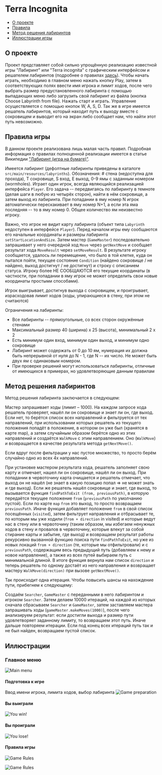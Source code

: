 # Terra Incognita

 * [О проекте](#About_project)
 * [Правила](#Rules)
 * [Метод решения лабиринтов](#Algorithm)
 * [Иллюстрации игры](#Illustrations)

 ## <a name="About_project"></a>    О проекте
 
 Проект представляет собой сильно упрощённую реализацию известной игры "Лабиринт" или "Terra incognita" с графическим интерфейсом
 и решателем лабиринтов (подробнее о правилах [здесь](#Rules "Правила игры")).
 Чтобы начать играть, необходимо в главном меню нажать кнопку Play, затем в соответствующих полях ввести имя игрока и лимит ходов,
 после чего выбрать размер предустановленного лабиринта с помощью выпадающих меню либо загрузить свой лабиринт из файла (кнопка Choose Labyrinth from file).
 Нажать старт и играть. Управление осуществляется с помощью кнопок W, A, S, D. Так же в игре имеется решатель лабиринтов, который
 находит путь к выходу вместе с сокровищем и выводит его на экран либо сообщает нам, что найти этот путь невозможно.

 ## <a name="Rules"></a>    Правила игры
 
 В данном проекте реализована лишь малая часть правил.
 Подробная информация о правилах полноценной реализации имеется в статье Википедии 
 ["Лабиринт (игра на бумаге)"](https://ru.wikipedia.org/wiki/Лабиринт_(игра_на_бумаге) "https://ru.wikipedia.org/wiki/Лабиринт_(игра_на_бумаге)").
 
 Имеется лабиринт (дефолтные лабиринты приведены в каталоге `src/main/resources/labyrinths`).
 Обозначения: # стена (недоступна для прохода), T сокровище, S вход, E выход, 0-9 ямы с заданным номером (wormholes).
 Играет один игрок, всегда являющийся реализацией интерфейса `Player`.
 Его задача -- передвигаясь по лабиринту в темноте (делая шаги в любую из четырёх сторон), 
 найти в нём сокровище, а затем выход из лабиринта.
 При попадании в яму номер N игрок автоматически перескакивает в яму номер N+1,
 а если эта яма последняя -- то в яму номер 0. Общее количество ям неизвестно игроку.
 
 Важно, что игрок не видит карту лабиринта (объект типа `Labyrinth` недоступен в интерфейсе `Player`). 
 Перед началом игры ему сообщаются его начальные координаты и размеры лабиринта `setStartLocationAndSize`.
 Затем мастер (`GameMaster`) последовательно запрашивает у него очередной ход `Move` через `getNextMove`
 и сообщает результат хода `MoveResult` через `setMoveResult`.
 В результате игроку сообщается, удалось ли перемещение, что было в той клетке, куда он пытался пойти,
 текущее состояние `Condition` (найдено сокровище / не найдено, выход достигнут / не достигнут)
 и строку с описанием статуса.
 Игроку более НЕ СООБЩАЮТСЯ его текущие координаты 
 (в частности, при попадании в яму игрок не может определить свои новые координаты простыми способами).
 
 Игрок выигрывает, достигнув выхода с сокровищем, и проигрывает, израсходовав лимит ходов
 (ходы, упирающиеся в стену, при этом не считаются)

 Ограничения на лабиринты:
 
 * Все лабиринты -- прямоугольные, со всех сторон окружённые стенами
 * Максимальный размер 40 (ширина) х 25 (высота), минимальный 2 х 2
 * Есть минимум один вход, минимум один выход, и минимум одно сокровище
 * Лабиринт может содержать от 0 до 10 ям, нумерация их должна быть непрерывной от нуля до N - 1, где N -- их число. Не может быть двух ям с одинаковым номером.
 * При проверке решений могут использоваться лабиринты, отличные от имеющихся в примерах, но удовлетворяющие данным правилам
 
 ## <a name="Algorithm"></a>    Метод решения лабиринтов
 
 Метод решения лабиринта заключается в следующем:
 
 Мастер запрашивает ходы (лимит – 1000). На каждом запросе хода решатель проверяет, нашёл ли он сокровище и знает ли он,
 где выход. Если нет, то берётся список всех направлений и фильтруется от тех направлений, при использовании которых решатель
 из текущего положения попадёт в положение, в котором он уже был (хранятся в карте map), а затем случайным образом берётся 
 одно из этих направлений и создаётся `WalkMove` с этим направлением. Оно (`WalkMove`) и возвращается в качестве результата метода
 `getNextMove()`.
 
 Если вдруг после фильтрации у нас пустое множество, то просто берём случайно одно из всех 4х направлений. 
 	
 При установке мастером результата хода, решатель заполняет свою карту и отмечает, нашел ли он сокровище, нашёл ли он выход.
 При попадании в червоточину карта очищается и решатель отмечает, что выход он не нашёл (не знает в какую позицию попал => не может знать и где выход).
 Если же решатель нашёл сокровище и знает, где выход, то вызывается функция `findPathToExit (from, previousPath)`,
 в которую передаётся текущее положение `from` (`previousPath` по умолчанию пустой). Если по карте `map` `from` это выход,
 то просто возвращаем `previousPath`. Иначе функция добавляет положение `from` в свой список посещённых (`visited`), 
 затем фильтрует направления и отбрасывает те, по которым мы уже ходили (`from + direction` in visited) и которые ведут 
 нас в стену или в червоточину (таким образом, мы избегаем ненужных ходов в стену и провалов в червоточину, которые влекут 
 за собой стирание карты и забытие, где выход) и возвращаем результат работы рекурсивно вызванной функцию поиска пути 
 `findPathToExit`, но уже из новых локаций `from + direction` (те, которые мы отфильтровали) и с `previousPath`, 
 содержащим весь предыдущий путь (добавляем к нему и новое направление), а также из всех путей выбираем путь с минимальной длиной.
 В итоге функция вернула нам список `direction` и теперь решатель по одному достаёт из него направления и возвращает мастеру `WalkMove(direction)` при вызове `getNextMove()`.
 
 Так происходит одна итерация. Чтобы повысить шансы на нахождение пути, прибегнем к следующему:
 
 Создаём `Searcher`, `GameMaster` с переданными в него лабиринтом и игроком `Searcher`. Затем делаем 10000 итераций, на 
 каждой из которых сначала сбрасываем `Searcher` и `GameMaster`, затем заставляем мастера запрашивать ходы 
 (`gameMaster.makeMoves(1000)`), после чего анализируем результат: если достигли выхода и размер пути удовлетворяет 
 заданному лимиту, то возвращаем этот путь. Иначе дальше повторяем итерации. Если под конец всех итераций путь так и не 
 был найден, возвращаем пустой список.

 
 ## <a name="Illustrations"></a>    Иллюстрации
 
 ### Главное меню
 
 ![Main menu](images/main_menu.png "Главное меню")
  
 #### Подготовка к игре
 
 Ввод имени игрока, лимита ходов, выбор лабиринта
 ![Game preparation](images/set_game.png "Подготовка к игре")
 
 #### Вы выиграли
 
 ![You win!](images/win.png "Вы выиграли!")
 
  #### Вы проиграли
  
  ![You lose!](images/lose.png "Вы проиграли!")
  
  #### Правила игры 
  
  ![Game Rules](images/rules1.png "Правила игры")
  
  ![Game Rules](images/rules2.png "Правила игры")
 
